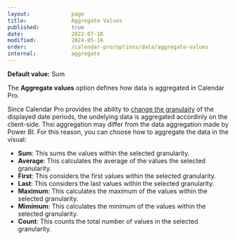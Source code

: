 ```yaml
---
layout:             page
title:              Aggregate Values
published:          true
date:               2022-07-18
modified:           2024-05-16
order:              /calendar-pro/options/data/aggregate-values
internal:           aggregate
---
```

**Default value:** Sum

The **Aggregate values** option defines how data is aggregated in Calendar Pro.

Since Calendar Pro provides the ability to [change the granulaity](../../features/granularities.md) of the displayed date periods, the undelying data is aggregated accordinly on the client-side. Thsi aggregation may differ from the data aggregation made by Power BI. For this reason, you can choose how to aggregate the data in the visual:

- **Sum**: This sums the values within the selected granularity.
- **Average**: This calculates the average of the values the selected granularity.
- **First**: This considers the first values within the selected granularity.
- **Last**: This considers the last values within the selected granularity.
- **Maximum**: This calculates the maximum of the values within the selected granularity.
- **Mimimum**: This calculates the minimum of the values within the selected granularity.
- **Count**: This counts the total number of values in the selected granularity.
